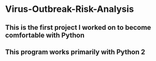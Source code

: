 # Virus-Outbreak-Risk-Analysis

## This is the first project I worked on to become comfortable with Python

## This program works primarily with Python 2